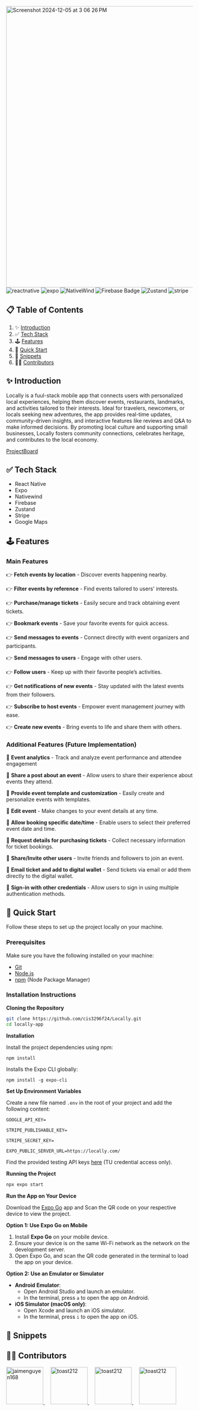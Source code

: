 <img width="757" alt="Screenshot 2024-12-05 at 3 06 26 PM" src="https://github.com/user-attachments/assets/0cdcc811-da1e-428e-98fc-e1e757883b62">

<div>
    <img src="https://img.shields.io/badge/-React_Native-black?style=for-the-badge&logoColor=white&logo=react&color=61DAFB" alt="reactnative" />
    <img src="https://img.shields.io/badge/-Expo-black?style=for-the-badge&logoColor=white&logo=expo&color=000020" alt="expo" />
    <img src="https://img.shields.io/badge/-NativeWind-black?style=for-the-badge&logo=tailwindcss&logoColor=white&color=38BDF8" alt="NativeWind" />
    <img src="https://img.shields.io/badge/-Firebase-orange?style=for-the-badge&logo=firebase" alt="Firebase Badge">
    <img src="https://img.shields.io/badge/-Zustand-black?style=for-the-badge&logo=zustand&logoColor=white&color=EF4444" alt="Zustand" />
    <img src="https://img.shields.io/badge/-Stripe-black?style=for-the-badge&logoColor=white&logo=stripe&color=635BFF" alt="stripe" />
</div>

## 📋 <a name="table">Table of Contents</a>

1. ✨ [Introduction](#introduction)
2. ✅ [Tech Stack](#tech-stack)
3. 🕹️ [Features](#features)
4. 🤸 [Quick Start](#quick-start)
5. 📱 [Snippets](#snippets)
6. 🧑‍🚀 [Contributors](#contributors)

## <a name="introduction">✨ Introduction</a>

Locally is a fuul-stack mobile app that connects users with personalized local experiences, helping them discover events, restaurants, landmarks, and activities tailored to their interests. Ideal for travelers, newcomers, or locals seeking new adventures, the app provides real-time updates, community-driven insights, and interactive features like reviews and Q&A to make informed decisions. By promoting local culture and supporting small businesses, Locally fosters community connections, celebrates heritage, and contributes to the local economy.

[ProjectBoard](https://trello.com/b/ByZkiFVe/locally)

## <a name="tech-stack">✅ Tech Stack</a>

- React Native
- Expo
- Nativewind
- Firebase
- Zustand
- Stripe
- Google Maps

## <a name="features">🕹️ Features</a>

### Main Features

👉 **Fetch events by location** - Discover events happening nearby.

👉 **Filter events by reference** - Find events tailored to users' interests.

👉 **Purchase/manage tickets** - Easily secure and track obtaining event tickets.

👉 **Bookmark events** - Save your favorite events for quick access.

👉 **Send messages to events** - Connect directly with event organizers and participants.

👉 **Send messages to users** - Engage with other users.

👉 **Follow users** - Keep up with their favorite people’s activities.

👉 **Get notifications of new events** - Stay updated with the latest events from their followers.

👉 **Subscribe to host events** - Empower event management journey with ease.

👉 **Create new events** - Bring events to life and share them with others.

### Additional Features (Future Implementation)

🤞 **Event analytics** - Track and analyze event performance and attendee engagement

🤞 **Share a post about an event** - Allow users to share their experience about events they attend.

🤞 **Provide event template and customization** - Easily create and personalize events with templates.

🤞 **Edit event** - Make changes to your event details at any time.

🤞 **Allow booking specific date/time** - Enable users to select their preferred event date and time.

🤞 **Request details for purchasing tickets** - Collect necessary information for ticket bookings.

🤞 **Share/Invite other users** - Invite friends and followers to join an event.

🤞 **Email ticket and add to digital wallet** - Send tickets via email or add them directly to the digital wallet.

🤞 **Sign-in with other credentials** - Allow users to sign in using multiple authentication methods.

## <a name="quick-start">🤸 Quick Start</a>

Follow these steps to set up the project locally on your machine.

### Prerequisites

Make sure you have the following installed on your machine:

- [Git](https://git-scm.com/)
- [Node.js](https://nodejs.org/en)
- [npm](https://www.npmjs.com/) (Node Package Manager)

### Installation Instructions

**Cloning the Repository**

```bash
git clone https://github.com/cis3296f24/Locally.git
cd locally-app
```

**Installation**

Install the project dependencies using npm:

```bash
npm install
```

Installs the Expo CLI globally:

```
npm install -g expo-cli
```
**Set Up Environment Variables**

Create a new file named `.env` in the root of your project and add the following content:

```env
GOOGLE_API_KEY=

STRIPE_PUBLISHABLE_KEY=

STRIPE_SECRET_KEY=

EXPO_PUBLIC_SERVER_URL=https://locally.com/
```

Find the provided testing API keys [here](https://docs.google.com/document/d/1bepWv1b0VqB63SfvTeV4UX-UDuomuCF0q9mVa0vVFEE/edit?pli=1&tab=t.0) (TU credential access only).

**Running the Project**

```bash
npx expo start
```

**Run the App on Your Device**

Download the [Expo Go](https://expo.dev/go) app and Scan the QR code on your respective device to view the project.

**Option 1: Use Expo Go on Mobile**

1. Install **Expo Go** on your mobile device.
2. Ensure your device is on the same Wi-Fi network as the network on the development server.
3. Open Expo Go, and scan the QR code generated in the terminal to load the app on your device.

**Option 2: Use an Emulator or Simulator**

- **Android Emulator**:
  - Open Android Studio and launch an emulator.
  - In the terminal, press `a` to open the app on Android.
- **iOS Simulator (macOS only)**:
  - Open Xcode and launch an iOS simulator.
  - In the terminal, press `i` to open the app on iOS.

## <a name="snippets">📱 Snippets</a>


## <a name="contributors">🧑‍🚀 Contributors</a>

<div>
  <a href="https://github.com/jaimenguyen168">
    <img src="https://avatars.githubusercontent.com/u/77992599?v=4" width="100" alt="jaimenguyen168">
  </a>
  &nbsp;
  &nbsp;
  <a href="https://github.com/toast212">
    <img src="https://avatars.githubusercontent.com/u/156926783?v=4" width="100" alt="toast212">
  </a>
  &nbsp;
  &nbsp;
  <a href="https://github.com/MaxwellCT">
    <img src="https://avatars.githubusercontent.com/u/114819268?v=4" width="100" alt="toast212">
  </a>
  &nbsp;
  &nbsp;
  <a href="https://github.com/Nanakay21">
    <img src="https://avatars.githubusercontent.com/u/179942773?v=4" width="100" alt="toast212">
  </a>
</div>




